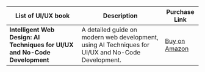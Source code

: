 | List of UI/UX book                                | Description                      | Purchase Link                        |
|-------------------------------------------------|----------------------------------|--------------------------------------|
| **Intelligent Web Design: AI Techniques for UI/UX and No-Code Development** | A detailed guide on modern web development, using AI Techniques for UI/UX and No-Code Development. | [Buy on Amazon](https://www.amazon.com/dp/B0DD3DRG23) |
